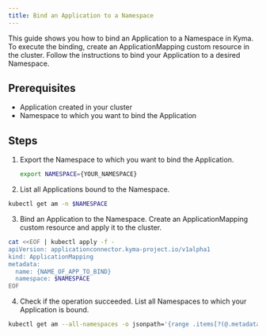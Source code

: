```yaml
---
title: Bind an Application to a Namespace
---
```

<!-- TODO 4: is it still used? -->
This guide shows you how to bind an Application to a Namespace in Kyma. To execute the binding, create an ApplicationMapping custom resource in the cluster. Follow the instructions to bind your Application to a desired Namespace.

## Prerequisites

- Application created in your cluster
- Namespace to which you want to bind the Application

## Steps

1. Export the Namespace to which you want to bind the Application.
      
      ```bash
      export NAMESPACE={YOUR_NAMESPACE}

2. List all Applications bound to the Namespace.

  ```bash
  kubectl get am -n $NAMESPACE
  ```

3. Bind an Application to the Namespace. Create an ApplicationMapping custom resource and apply it to the cluster.

  ```bash
  cat <<EOF | kubectl apply -f -
  apiVersion: applicationconnector.kyma-project.io/v1alpha1
  kind: ApplicationMapping
  metadata:
    name: {NAME_OF_APP_TO_BIND}
    namespace: $NAMESPACE
  EOF
  ```

4. Check if the operation succeeded. List all Namespaces to which your Application is bound.

  ```bash
  kubectl get am --all-namespaces -o jsonpath='{range .items[?(@.metadata.name=="{NAME_OF_YOUR_APP}")]}{@.metadata.namespace}{""}{end}'
  ```
